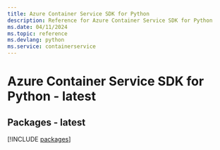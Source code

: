 ```yaml
---
title: Azure Container Service SDK for Python
description: Reference for Azure Container Service SDK for Python
ms.date: 04/11/2024
ms.topic: reference
ms.devlang: python
ms.service: containerservice
---
```

# Azure Container Service SDK for Python - latest
## Packages - latest
[!INCLUDE [packages](container-service-index.md)]